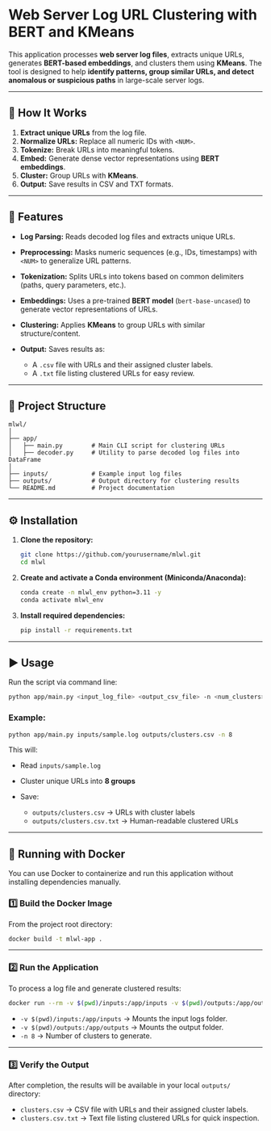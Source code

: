 # **Web Server Log URL Clustering with BERT and KMeans**

This application processes **web server log files**, extracts unique URLs, generates **BERT-based embeddings**, and clusters them using **KMeans**.
The tool is designed to help **identify patterns, group similar URLs, and detect anomalous or suspicious paths** in large-scale server logs.

---

## 🧠 How It Works

1. **Extract unique URLs** from the log file.
2. **Normalize URLs:** Replace all numeric IDs with `<NUM>`.
3. **Tokenize:** Break URLs into meaningful tokens.
4. **Embed:** Generate dense vector representations using **BERT embeddings**.
5. **Cluster:** Group URLs with **KMeans**.
6. **Output:** Save results in CSV and TXT formats.

---

## 🚀 Features

* **Log Parsing:** Reads decoded log files and extracts unique URLs.
* **Preprocessing:** Masks numeric sequences (e.g., IDs, timestamps) with `<NUM>` to generalize URL patterns.
* **Tokenization:** Splits URLs into tokens based on common delimiters (paths, query parameters, etc.).
* **Embeddings:** Uses a pre-trained **BERT model** (`bert-base-uncased`) to generate vector representations of URLs.
* **Clustering:** Applies **KMeans** to group URLs with similar structure/content.
* **Output:** Saves results as:

  * A `.csv` file with URLs and their assigned cluster labels.
  * A `.txt` file listing clustered URLs for easy review.

---

## 📂 Project Structure

```
mlwl/
│
├── app/
│   ├── main.py        # Main CLI script for clustering URLs
│   ├── decoder.py     # Utility to parse decoded log files into DataFrame
│
├── inputs/            # Example input log files
├── outputs/           # Output directory for clustering results
└── README.md          # Project documentation
```

---

## ⚙️ Installation

1. **Clone the repository:**

   ```bash
   git clone https://github.com/yourusername/mlwl.git
   cd mlwl
   ```

2. **Create and activate a Conda environment (Miniconda/Anaconda):**

   ```bash
   conda create -n mlwl_env python=3.11 -y
   conda activate mlwl_env
   ```

3. **Install required dependencies:**

   ```bash
   pip install -r requirements.txt
   ```


---

## ▶️ Usage

Run the script via command line:

```bash
python app/main.py <input_log_file> <output_csv_file> -n <num_clusters>
```

### Example:

```bash
python app/main.py inputs/sample.log outputs/clusters.csv -n 8
```

This will:

* Read `inputs/sample.log`
* Cluster unique URLs into **8 groups**
* Save:

  * `outputs/clusters.csv` → URLs with cluster labels
  * `outputs/clusters.csv.txt` → Human-readable clustered URLs

---

## 🐳 Running with Docker

You can use Docker to containerize and run this application without installing dependencies manually.

### **1️⃣ Build the Docker Image**

From the project root directory:

```bash
docker build -t mlwl-app .
```

---

### **2️⃣ Run the Application**

To process a log file and generate clustered results:

```bash
docker run --rm -v $(pwd)/inputs:/app/inputs -v $(pwd)/outputs:/app/outputs mlwl-app python app/main.py inputs/sample.log outputs/sample.csv -n 8
```

* `-v $(pwd)/inputs:/app/inputs` → Mounts the input logs folder.
* `-v $(pwd)/outputs:/app/outputs` → Mounts the output folder.
* `-n 8` → Number of clusters to generate.

---

### **3️⃣ Verify the Output**

After completion, the results will be available in your local `outputs/` directory:

* `clusters.csv` → CSV file with URLs and their assigned cluster labels.
* `clusters.csv.txt` → Text file listing clustered URLs for quick inspection.